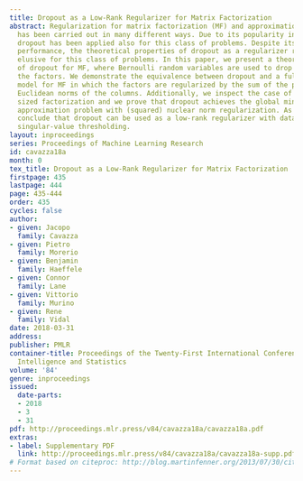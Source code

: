 ```yaml
---
title: Dropout as a Low-Rank Regularizer for Matrix Factorization
abstract: Regularization for matrix factorization (MF) and approximation problems
  has been carried out in many different ways. Due to its popularity in deep learning,
  dropout has been applied also for this class of problems. Despite its solid empirical
  performance, the theoretical properties of dropout as a regularizer remain quite
  elusive for this class of problems. In this paper, we present a theoretical analysis
  of dropout for MF, where Bernoulli random variables are used to drop columns of
  the factors. We demonstrate the equivalence between dropout and a fully deterministic
  model for MF in which the factors are regularized by the sum of the product of squared
  Euclidean norms of the columns. Additionally, we inspect the case of a variable
  sized factorization and we prove that dropout achieves the global minimum of a convex
  approximation problem with (squared) nuclear norm regularization. As a result, we
  conclude that dropout can be used as a low-rank regularizer with data dependent
  singular-value thresholding.
layout: inproceedings
series: Proceedings of Machine Learning Research
id: cavazza18a
month: 0
tex_title: Dropout as a Low-Rank Regularizer for Matrix Factorization
firstpage: 435
lastpage: 444
page: 435-444
order: 435
cycles: false
author:
- given: Jacopo
  family: Cavazza
- given: Pietro
  family: Morerio
- given: Benjamin
  family: Haeffele
- given: Connor
  family: Lane
- given: Vittorio
  family: Murino
- given: Rene
  family: Vidal
date: 2018-03-31
address: 
publisher: PMLR
container-title: Proceedings of the Twenty-First International Conference on Artificial
  Intelligence and Statistics
volume: '84'
genre: inproceedings
issued:
  date-parts:
  - 2018
  - 3
  - 31
pdf: http://proceedings.mlr.press/v84/cavazza18a/cavazza18a.pdf
extras:
- label: Supplementary PDF
  link: http://proceedings.mlr.press/v84/cavazza18a/cavazza18a-supp.pdf
# Format based on citeproc: http://blog.martinfenner.org/2013/07/30/citeproc-yaml-for-bibliographies/
---
```

